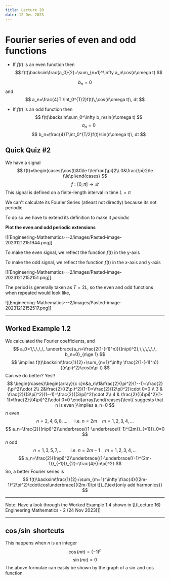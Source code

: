 ```yaml
---
title: Lecture 20
date: 12 Dec 2023
---
```

# Fourier series of even and odd functions
- If $f(t)$ is an even function then
$$
f(t)\backsim\frac{a_0}{2}+\sum_{n=1}^\infty a_n\cos(n\omega t)
$$

$$
b_n=0
$$
and
$$
a_n=\frac{4}T \int_0^{T/2}f(t)\,\cos(n\omega t)\, dt
$$
- If $f(t)$ is an odd function then
$$
f(t)\backsim\sum_0^\infty b_n\sin(n\omega t)
$$
$$
a_n=0
$$
$$
b_n=\frac{4}T\int_0^{T/2}f(t)\sin(n\omega t)\, dt
$$
## Quick Quiz #2
We have a signal
$$
f(t)=\begin{cases}\cos(t)&0\le t\le\frac{\pi}2\\ 0&\frac{\pi}2\le t\le\pi\end{cases}
$$
$$
f:[0,\pi]\rightarrow \mathcal{R}
$$
This signal is defined on a finite-length interval in time $L=\pi$

We can't calculate its Fourier Series (atleast not directly) because its not periodic

To do so we have to extend its definition to make it *periodic*

**Plot the even and odd periodic extensions**

![[Engineering-Mathematics---2/images/Pasted-image-20231212151944.png]]

To make the even signal, we reflect the function $f(t)$ in the y-axis

To make the odd signal, we reflect the function $f(t)$ in the x-axis and y-axis

![[Engineering-Mathematics---2/images/Pasted-image-20231212152151.png]]

The period is generally taken as $T=2L$, so the even and odd functions when repeated would look like,

![[Engineering-Mathematics---2/images/Pasted-image-20231212152517.png]]
____
## Worked Example 1.2
We calculated the Fourier coefficients, and 
$$
a_0=1,\,\,\,\, \underbrace{a_n=\frac{2(1-(-1)^n)}{(n\pi)^2},\,\,\,\,\,\, b_n=0}_{n\ge 1}
$$
$$
\implies f(t)\backsim\frac{1}{2}+\sum_{n=1}^\infty \frac{2(1-(-1)^n)}{(n\pi)^2}\cos(n\pi t)
$$
Can we do better? Yes!!
$$
\begin{rcases}\begin{array}{c c}n&a_n\\1&\frac{2}{\pi^2}(1--1)=\frac{2}{\pi^2}\cdot 2\\ 2&\frac{2}{(2\pi)^2}(1-1)=\frac{2}{(2\pi)^2}\cdot 0=0 \\ 3 & \frac{2}{(3\pi)^2}(1--1)=\frac{2}{(3\pi)^2}\cdot 2\\ 4 & \frac{2}{(4\pi)^2}(1-1)=\frac{2}{(4\pi)^2}\cdot 0=0 \end{array}\end{rcases}\text{ suggests that n is even }\implies a_n=0
$$
$n$ even
$$
n=2,4,6,8,\dots\,\,\,\,\,\,\,\,\text{ i.e. }n=2m\,\,\,\,\,\,\, m=1,2,3,4,\dots
$$
$$
a_n=\frac{2}{(n\pi)^2}\underbrace{(1-\underbrace{(-1)^{2m}}_{=1})}_0=0
$$
$n$ odd
$$
n=1,3,5,7,\dots\,\,\,\,\,\,\,\,\, \text{ i.e. } n=2m-1\,\,\,\,\,\,\, m=1,2,3,4,\dots
$$
$$
a_n=\frac{2}{(n\pi)^2}\underbrace{(1-\underbrace{(-1)^{2m-1}}_{-1})}_{2}=\frac{4}{(n\pi)^2}
$$
So, a better Fourier series is
$$
f(t)\backsim\frac{1}{2}+\sum_{m=1}^\infty \frac{4}{(2m-1)^2\pi^2}\cdot\cos\underbrace{((2m-1)\pi t)}_{\text{only add harmonics}}
$$
____
Note: Have a look through the Worked Example 1.4 shown in [[(Lecture 16) Engineering Mathematics - 2 (24 Nov 2023)]]

___
## $\cos/\sin$ shortcuts
This happens when $n$ is an integer 
$$
\cos(n\pi)=(-1)^n
$$
$$
\sin(n\pi)=0
$$
The above formulae can easily be shown by the graph of a $\sin$ and $\cos$ function
